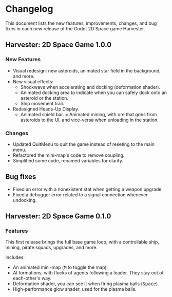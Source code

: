 # Changelog

This document lists the new features, improvements, changes, and bug fixes in each new release of the Godot 2D Space game Harvester.

## Harvester: 2D Space Game 1.0.0

### New Features

- Visual redesign: new asteroids, animated star field in the background, and more.
- New visual effects:
    - Shockwave when accelerating and docking (deformation shader).
    - Animated docking area to indicate when you can safely dock onto an asteroid or the station.
    - Ship movement trail.
- Redesigned Heads-Up Display.
    - Animated shield bar.
    = Animated mining, with ore that goes from asteroids to the UI, and vice-versa when unloading in the station.

### Changes

- Updated QuitMenu to quit the game instead of reseting to the main menu.
- Refactored the mini-map's code to remove coupling.
- Simplified some code, renamed variables for clarity.

## Bug fixes

- Fixed an error with a nonexistent stat when getting a weapon upgrade.
- Fixed a debugger error related to a signal connection whenever undocking.

## Harvester: 2D Space Game 0.1.0

### Features

This first release brings the full base game loop, with a controllable ship, mining, pirate squads, upgrades, and more.

Includes:

- An animated mini-map (<kbd>M</kbd> to toggle the map).
- AI formations, with flocks of agents following a leader. They stay out of each-other's way.
- Deformation shader, you can see it when firing plasma balls (<kbd>Space</kbd>).
- High-performance glow shader, used for the plasma balls.
